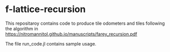 # f-lattice-recursion


This repositaroy contains code to produce tile odometers and tiles following the algorithm in 
https://nitromannitol.github.io/manuscripts/farey_recursion.pdf

The file run_code.jl contains sample usage. 
